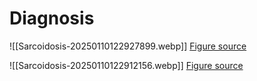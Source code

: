 

# Diagnosis

![[Sarcoidosis-20250110122927899.webp]]
[Figure source](https://www.acc.org/latest-in-cardiology/articles/2017/04/10/08/43/fdg-pet-is-a-superior-tool)

![[Sarcoidosis-20250110122912156.webp]]
[Figure source](https://jnm.snmjournals.org/content/58/8/1341)